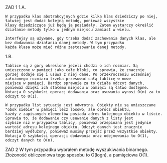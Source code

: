 ZAD 1
1.A. 
    
    W przypadku klas abstrakcyjnych gdzie kilka klas dziedziczy po niej, łatwiej jest dodać kolejną metodę, ponieważ wszystkie
    klasy dziedziczące już będą ją posiadały. Zatem wystarczy określić działanie metody tylko w jednym miejscu zamiast w wielu.

    Interfejsy są używane, gdy trzeba dodać zachowania danych klas, ale bez dodawania działania danej metody. W tym przypadku
    każda klasa może mieć różne zastosowanie danej metody.

1.B. 
    
    Tablice są z góry określone jeżeli chodzi o ich rozmiar. Są umieszczone w pamięci jako całe bloki, co sprawia, że znacznie
    gorzej dodaje się i usuwa z niej dane. Po przekroczeniu wcześniej założonego rozmiaru trzeba przesuwać całą tablicę w nowe 
    miejsce w pamięci. Bardzo sprawnie za to działa odczyt danych, ponieważ dzięki ich stałemu miejscu w pamięci są łatwo dostępne. 
    Notacja O szybkości operacj dodawania oraz usuwania wynosi O(n) za to odczyt to O(1).

    W przypadku list sytuacja jest odwrotna. Obiekty nie są umieszczane "obok siebie" w pamięci lecz losowo, ale oprócz obiektu, 
    każdy z zapisanych elementów posiada adres kolejnego obiektu w liście. Sprawia to, że dodawanie czy usuwanie danych z listy jest
    szybsze niż w przypadku tablicy, ponieważ przepinana jest jedynie wartość adresu kolejnego obiektu. Odczyt danych jest znacznie 
    bardziej wydłużony, ponieważ musimy przejść przez wszystkie obiekty. 
    Notacja O szybkości operacji dodawania oraz odejmowania to O(1), odczyt danych to O(n). 

ZAD 2 
W tym przypadku wybrałem metodę wyszukiwania binarnego.
Złożoność obliczeniowa tego sposobu to O(logn), a pamięciowa O(1).

